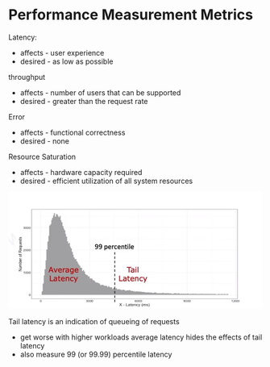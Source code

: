 # Performance Measurement Metrics

Latency:
- affects - user experience
- desired - as low as possible

throughput
- affects - number of users that can be supported
- desired - greater than the request rate

Error 
- affects - functional correctness
- desired - none

Resource Saturation
- affects - hardware capacity required
- desired - efficient utilization of all system resources

![Alt text](./images/image-3.png)

Tail latency is an indication of queueing of requests
- get worse with higher workloads
average latency hides the effects of tail latency
- also measure 99 (or 99.99) percentile latency

